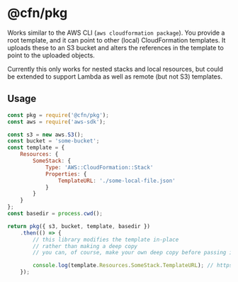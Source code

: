 # @cfn/pkg

Works similar to the AWS CLI (`aws cloudformation package`). You provide a root template, and it can point to other (local) CloudFormation templates. It uploads these to an S3 bucket and alters the references in the template to point to the uploaded objects.

Currently this only works for nested stacks and local resources, but could be extended to support Lambda as well as remote (but not S3) templates.

## Usage

```js
const pkg = require('@cfn/pkg');
const aws = require('aws-sdk');

const s3 = new aws.S3();
const bucket = 'some-bucket';
const template = {
    Resources: {
        SomeStack: {
            Type: 'AWS::CloudFormation::Stack'
            Properties: {
                TemplateURL: './some-local-file.json'
            }
        }
    }
};
const basedir = process.cwd();

return pkg({ s3, bucket, template, basedir })
    .then(() => {
        // this library modifies the template in-place
        // rather than making a deep copy
        // you can, of course, make your own deep copy before passing it in

        console.log(template.Resources.SomeStack.TemplateURL); // https://s3.amazonaws.com/some-bucket/...etc
    });
```